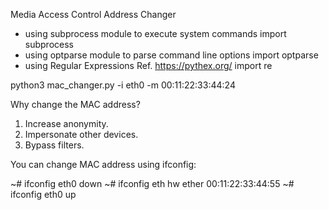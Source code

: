Media Access Control Address Changer

- using subprocess module to execute system commands
  import subprocess
- using optparse module to parse command line options
  import optparse
- using Regular Expressions Ref. https://pythex.org/
  import re

python3 mac_changer.py -i eth0 -m 00:11:22:33:44:24

Why change the MAC address?
1. Increase anonymity.
2. Impersonate other devices.
3. Bypass filters.

You can change MAC address using ifconfig:

~# ifconfig eth0 down
~# ifconfig eth hw ether 00:11:22:33:44:55
~# ifconfig eth0 up
